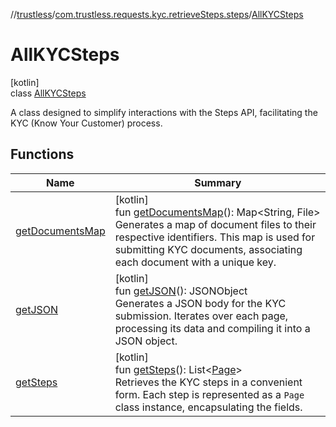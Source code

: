 //[trustless](../../../index.md)/[com.trustless.requests.kyc.retrieveSteps.steps](../index.md)/[AllKYCSteps](index.md)

# AllKYCSteps

[kotlin]\
class [AllKYCSteps](index.md)

A class designed to simplify interactions with the Steps API, facilitating the KYC (Know Your Customer) process.

## Functions

| Name | Summary |
|---|---|
| [getDocumentsMap](get-documents-map.md) | [kotlin]<br>fun [getDocumentsMap](get-documents-map.md)(): Map&lt;String, File&gt;<br>Generates a map of document files to their respective identifiers. This map is used for submitting KYC documents, associating each document with a unique key. |
| [getJSON](get-j-s-o-n.md) | [kotlin]<br>fun [getJSON](get-j-s-o-n.md)(): JSONObject<br>Generates a JSON body for the KYC submission. Iterates over each page, processing its data and compiling it into a JSON object. |
| [getSteps](get-steps.md) | [kotlin]<br>fun [getSteps](get-steps.md)(): List&lt;[Page](../-page/index.md)&gt;<br>Retrieves the KYC steps in a convenient form. Each step is represented as a `Page` class instance, encapsulating the fields. |
